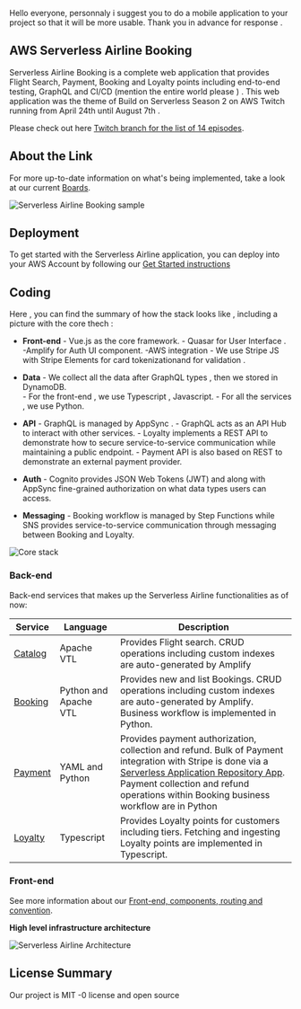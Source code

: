 Hello everyone, personnaly i suggest you to do a mobile application to your project so that it will be more usable. Thank you in advance for response . 
## AWS Serverless Airline Booking

Serverless Airline Booking is a complete web application that provides Flight Search, Payment, Booking and Loyalty points including end-to-end testing, GraphQL and CI/CD (mention the entire world please ) . This web application was the theme of Build on Serverless Season 2 on AWS Twitch running from April 24th until August 7th . 

Please check out  here [Twitch branch for the list of 14 episodes](https://github.com/aws-samples/aws-serverless-airline-booking/tree/twitch).

## About the Link 

For more up-to-date information on what's being implemented, take a look at our current [Boards](https://github.com/aws-samples/aws-serverless-airline-booking/projects).

![Serverless Airline Booking sample](./media/prototype-web.png)

## Deployment

To get started with the Serverless Airline application, you can deploy into your AWS Account by following our [Get Started instructions](./docs/getting_started.md)

## Coding

Here , you can find the summary of how the stack looks like , including a picture with the core thech :



* **Front-end** - Vue.js as the core framework.
                - Quasar for User Interface . 
                -Amplify for Auth UI component.
                -AWS integration
                - We use Stripe JS with Stripe Elements for card tokenizationand for validation . 
                
* **Data** - We collect all the data after GraphQL types , then we stored in DynamoDB.  
           - For the front-end , we use Typescript , Javascript. 
           - For all the services , we use Python.
           
* **API** - GraphQL is managed by AppSync .
          -  GraphQL acts as an API Hub to interact with other services.
          - Loyalty implements a REST API to demonstrate how to secure service-to-service communication while maintaining a public endpoint. 
          - Payment API is also based on REST to demonstrate an external payment provider.


* **Auth** - Cognito provides JSON Web Tokens (JWT) and along with AppSync fine-grained authorization on what data types users can access.


* **Messaging**  - Booking workflow is managed by Step Functions while SNS provides service-to-service communication through messaging between Booking and Loyalty.

![Core stack](./media/core-stack.png)

### Back-end

Back-end services that makes up the Serverless Airline functionalities as of now:

Service | Language | Description
------------------------------------------------- | ------------------------------------------------- | ---------------------------------------------------------------------------------
[Catalog](./src/backend/catalog/README.md) | Apache VTL | Provides Flight search. CRUD operations including custom indexes are auto-generated by Amplify
[Booking](./src/backend/booking/README.md) | Python and Apache VTL | Provides new and list Bookings. CRUD operations including custom indexes are auto-generated by Amplify. Business workflow is implemented in Python.
[Payment](./src/backend/payment/README.md) | YAML and Python | Provides payment authorization, collection and refund. Bulk of Payment integration with Stripe is done via a [Serverless Application Repository App](https://serverlessrepo.aws.amazon.com/applications/arn:aws:serverlessrepo:us-east-1:375983427419:applications~api-lambda-stripe-charge). Payment collection and refund operations within Booking business workflow are in Python
[Loyalty](./src/backend/loyalty/README.md) | Typescript | Provides Loyalty points for customers including tiers. Fetching and ingesting Loyalty points are implemented in Typescript.

### Front-end

See more information about our [Front-end, components, routing and convention](./src/frontend/README.md).

**High level infrastructure architecture**

![Serverless Airline Architecture](./media/prototype-architecture.png)

## License Summary


Our project is MIT -0 license and open source


